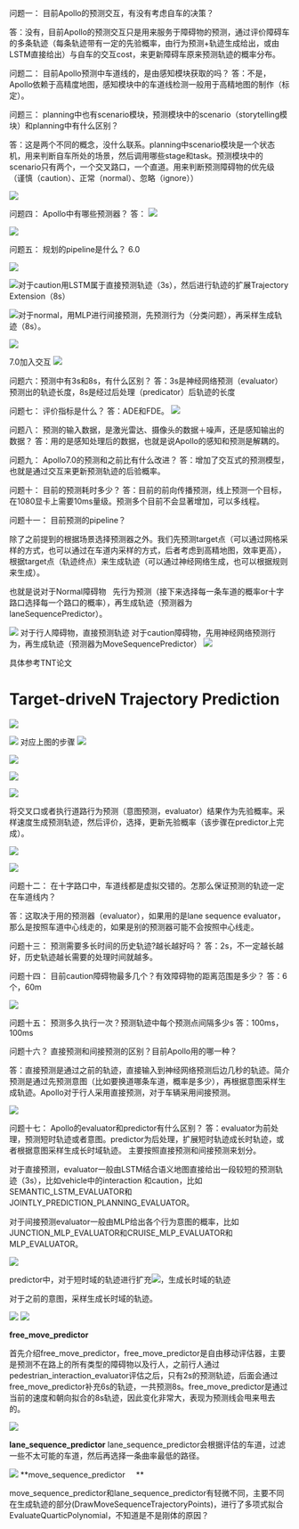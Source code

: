 问题一：
目前Apollo的预测交互，有没有考虑自车的决策？

答：没有，目前Apollo的预测交互只是用来服务于障碍物的预测，通过评价障碍车的多条轨迹（每条轨迹带有一定的先验概率，由行为预测+轨迹生成给出，或由LSTM直接给出）与自车的交互cost，来更新障碍车原来预测轨迹的概率分布。

问题二：
目前Apollo预测中车道线的，是由感知模块获取的吗？
答：不是，Apollo依赖于高精度地图，感知模块中的车道线检测一般用于高精地图的制作（标定）。

问题三：
planning中也有scenario模块，预测模块中的scenario（storytelling模块）和planning中有什么区别？

答：这是两个不同的概念，没什么联系。planning中scenario模块是一个状态机，用来判断自车所处的场景，然后调用哪些stage和task。预测模块中的scenario只有两个，一个交叉路口，一个直道。用来判断预测障碍物的优先级（谨慎（caution）、正常（normal）、忽略（ignore））

![](images/Apollo预测_image_1.png)


问题四：
Apollo中有哪些预测器？
答：
![](images/Apollo预测_image_2.png)

![](images/Apollo预测_image_3.png)

问题五：
规划的pipeline是什么？
6.0

![](images/Apollo预测_image_4.png)

![](images/Apollo预测_image_5.png)对于caution用LSTM属于直接预测轨迹（3s），然后进行轨迹的扩展Trajectory Extension（8s）

![](images/Apollo预测_image_6.png)对于normal，用MLP进行间接预测，先预测行为（分类问题），再采样生成轨迹（8s）。

![](images/Apollo预测_image_7.png)

7.0加入交互
![](images/Apollo预测_image_8.png)

问题六：预测中有3s和8s，有什么区别？
答：3s是神经网络预测（evaluator）预测出的轨迹长度，8s是经过后处理（predicator）后轨迹的长度

问题七：
评价指标是什么？
答：ADE和FDE。
![](images/Apollo预测_image_9.png)

问题八：
预测的输入数据，是激光雷达、摄像头的数据＋噪声，还是感知输出的数据？
答：用的是感知处理后的数据，也就是说Apollo的感知和预测是解耦的。

问题九：
Apollo7.0的预测和之前比有什么改进？
答：增加了交互式的预测模型，也就是通过交互来更新预测轨迹的后验概率。

问题十：
目前的预测耗时多少？
答：目前的前向传播预测，线上预测一个目标，在1080显卡上需要10ms量级。预测多个目前不会显著增加，可以多线程。

问题十一：
目前预测的pipeline？

除了之前提到的根据场景选择预测器之外。我们先预测target点（可以通过网格采样的方式，也可以通过在车道内采样的方式，后者考虑到高精地图，效率更高），根据target点（轨迹终点）来生成轨迹（可以通过神经网络生成，也可以根据规则来生成）。

也就是说对于Normal障碍物   先行为预测（接下来选择每一条车道的概率or十字路口选择每一个路口的概率），再生成轨迹（预测器为laneSequencePredictor）。

![](images/Apollo预测_image_10.png)
对于行人障碍物，直接预测轨迹
对于caution障碍物，先用神经网络预测行为，再生成轨迹（预测器为MoveSequencePredictor）
![](images/Apollo预测_image_11.png)

具体参考TNT论文

# **Target-driveN Trajectory Prediction**

![](images/Apollo预测_image_12.png)

![](images/Apollo预测_image_13.png)
对应上图的步骤
![](images/Apollo预测_image_14.png)

![](images/Apollo预测_image_15.png)

![](images/Apollo预测_image_16.png)

![](images/Apollo预测_image_17.png)

将交叉口或者执行道路行为预测（意图预测，evaluator）结果作为先验概率。采样速度生成预测轨迹，然后评价，选择，更新先验概率（该步骤在predictor上完成）。

![](images/Apollo预测_image_18.png)

![](images/Apollo预测_image_19.png)

问题十二：
在十字路口中，车道线都是虚拟交错的。怎那么保证预测的轨迹一定在车道线内？

答：这取决于用的预测器（evaluator），如果用的是lane sequence evaluator，那么是按照车道中心线走的，如果是别的预测器可能不会按照中心线走。

问题十三：
预测需要多长时间的历史轨迹?越长越好吗？
答：2s，不一定越长越好，历史轨迹越长需要的处理时间就越多。

问题十四：
目前caution障碍物最多几个？有效障碍物的距离范围是多少？
答：6个，60m

![](images/Apollo预测_image_20.png)

问题十五：
预测多久执行一次？预测轨迹中每个预测点间隔多少s
答：100ms，100ms

问题十六？
直接预测和间接预测的区别？目前Apollo用的哪一种？

答：直接预测是通过之前的轨迹，直接输入到神经网络预测后边几秒的轨迹。简介预测是通过先预测意图（比如要换道哪条车道，概率是多少），再根据意图采样生成轨迹。Apollo对于行人采用直接预测，对于车辆采用间接预测。

![](images/Apollo预测_image_21.png)

问题十七：
Apollo的evaluator和predictor有什么区别？
答：evaluator为前处理，预测短时轨迹或者意图。predictor为后处理，扩展短时轨迹成长时轨迹，或者根据意图采样生成长时域轨迹。
主要按照直接预测和间接预测来划分。

对于直接预测，evaluator一般由LSTM结合语义地图直接给出一段较短的预测轨迹（3s），比如vehicle中的interaction 和caution，比如SEMANTIC_LSTM_EVALUATOR和JOINTLY_PREDICTION_PLANNING_EVALUATOR。

对于间接预测evaluator一般由MLP给出各个行为意图的概率，比如JUNCTION_MLP_EVALUATOR和CRUISE_MLP_EVALUATOR和MLP_EVALUATOR。

![](images/Apollo预测_image_22.png)

predictor中，对于短时域的轨迹进行扩充![](images/Apollo预测_image_23.png)，生成长时域的轨迹

对于之前的意图，采样生成长时域的轨迹。

![](images/Apollo预测_image_24.png)  [](../_resources/f14c23dc792c1a95f0a6cd0e9cf10499.webp)![](images/Apollo预测_image_2.png)

**free_move_predictor**

首先介绍free_move_predictor，free_move_predictor是自由移动评估器，主要是预测不在路上的所有类型的障碍物以及行人，之前行人通过pedestrian_interaction_evaluator评估之后，只有2s的预测轨迹，后面会通过free_move_predictor补充6s的轨迹，一共预测8s。free_move_predictor是通过当前的速度和朝向拟合的8s轨迹，因此变化非常大，表现为预测线会甩来甩去的。

![](images/Apollo预测_image_25.png)

**lane_sequence_predictor**
lane_sequence_predictor会根据评估的车道，过滤一些不太可能的车道，然后再选择一条曲率最低的路径。

![](images/Apollo预测_image_26.png)
**move_sequence_predictor     **

move_sequence_predictor和lane_sequence_predictor有轻微不同，主要不同在生成轨迹的部分(DrawMoveSequenceTrajectoryPoints)，进行了多项式拟合EvaluateQuarticPolynomial，不知道是不是刚体的原因？